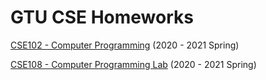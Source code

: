 # GTU CSE Homeworks
[CSE102 - Computer Programming](https://github.com/serhhatsari/GTU-Homeworks/tree/master/CSE102-Computer-Programming) (2020 - 2021 Spring)   
  
[CSE108 - Computer Programming Lab](https://github.com/serhhatsari/GTU-Homeworks/tree/master/CSE108-Programming-Lab) (2020 - 2021 Spring)
